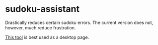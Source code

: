 # sudoku-assistant

Drastically reduces certain sudoku errors. The current version does not, however, much reduce frustration.

[This tool](https://kuaLeYi.github.io/tools/sudoku-assistant) is best used as a desktop page.
